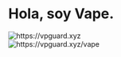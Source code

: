 <h1>Hola, soy Vape.</h1>
<img alt="https://vpguard.xyz" src="https://media.discordapp.net/attachments/998338855629488289/1036427106156032061/vapebanner.png">
<br>

<img class="center" alt="https://vpguard.xyz/vape" src="https://media.discordapp.net/attachments/998338855629488289/1036432529118474380/unknown.png?width=1346&height=676">
